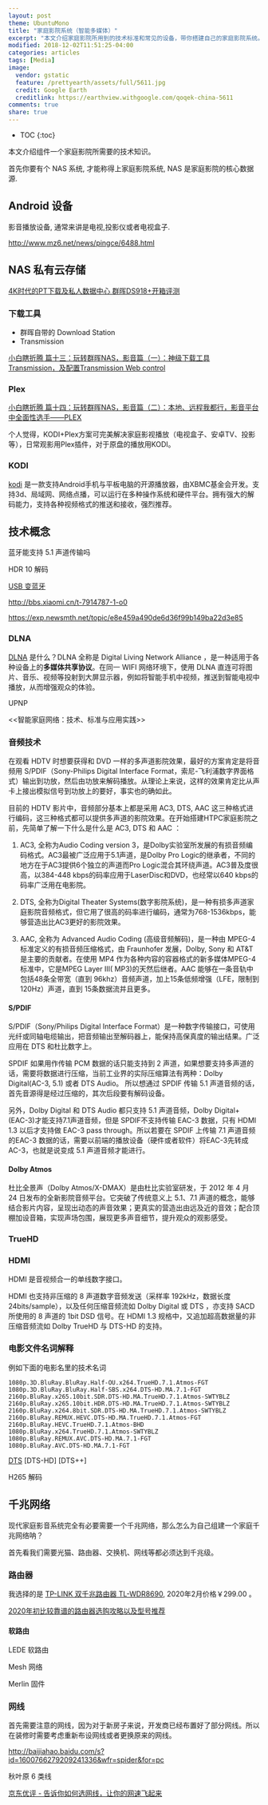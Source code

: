 ```yaml
---
layout: post
theme: UbuntuMono
title: "家庭影院系统（智能多媒体）"
excerpt: "本文介绍家庭影院所用到的技术标准和常见的设备，带你搭建自己的家庭影院系统。"
modified: 2018-12-02T11:51:25-04:00
categories: articles
tags: [Media]
image:
  vendor: gstatic
  feature: /prettyearth/assets/full/5611.jpg
  credit: Google Earth
  creditlink: https://earthview.withgoogle.com/qoqek-china-5611
comments: true
share: true
---
```


* TOC
{:toc}

本文介绍组件一个家庭影院所需要的技术知识。

首先你要有个 NAS 系统, 才能称得上家庭影院系统, NAS 是家庭影院的核心数据源.

## Android 设备

影音播放设备, 通常来讲是电视,投影仪或者电视盒子.

http://www.mz6.net/news/pingce/6488.html

## NAS 私有云存储

[4K时代的PT下载及私人数据中心 群晖DS918+开箱评测](http://www.ptyqm.com/23702.html)

### 下载工具

* 群晖自带的 Download Station
* Transmission

[小白瞎折腾 篇十三：玩转群晖NAS，影音篇（一）：神级下载工具Transmission，及配置Transmission Web control](https://post.smzdm.com/p/aqndk95v/)

### Plex

[小白瞎折腾 篇十四：玩转群晖NAS，影音篇（二）：本地、远程我都行，影音平台中全面性选手——PLEX](https://post.smzdm.com/p/a83dm5pl/)

个人觉得，KODI+Plex方案可完美解决家庭影视播放（电视盒子、安卓TV、投影等），日常观影用Plex插件，对于原盘的播放用KODI。

### KODI

[kodi][kodi] 是一款支持Android手机与平板电脑的开源播放器，由XBMC基金会开发。支持3d、局域网、网络点播，可以运行在多种操作系统和硬件平台。拥有强大的解码能力，支持各种视频格式的推送和接收，强烈推荐。

## 技术概念

蓝牙能支持 5.1 声道传输吗

HDR 10 解码

[USB 变蓝牙](https://item.taobao.com/item.htm?spm=a1z10.1-c-s.w4004-18453116487.2.116b4f5bt7lcWj&id=573509376773)

http://bbs.xiaomi.cn/t-7914787-1-o0

https://exp.newsmth.net/topic/e8e459a490de6d36f99b149ba22d3e85

### DLNA

[DLNA][DLNA] 是什么？DLNA 全称是 Digital Living Network Alliance ，是一种适用于各种设备上的**多媒体共享协议**。在同一 WIFI 网络环境下，使用 DLNA 直连可将图片、音乐、视频等投射到大屏显示器，例如将智能手机中视频，推送到智能电视中播放，从而增强观众的体验。

UPNP

<<智能家庭网络：技术、标准与应用实践>>

### 音频技术

在观看 HDTV 时想要获得和 DVD 一样的多声道影院效果，最好的方案肯定是将音频用 S/PDIF（Sony-Philips Digital Interface Format，索尼-飞利浦数字界面格式）输出到功放，然后由功放来解码播放。从理论上来说，这样的效果肯定比从声卡上接出模拟信号到功放上的要好，事实也的确如此。

目前的 HDTV 影片中，音频部分基本上都是采用 AC3, DTS, AAC 这三种格式进行编码，这三种格式都可以提供多声道的影院效果。在开始搭建HTPC家庭影院之前，先简单了解一下什么是什么是 AC3, DTS 和 AAC ：

1. AC3, 全称为Audio Coding version 3，是Dolby实验室所发展的有损音频编码格式。AC3最被广泛应用于5.1声道，是Dolby Pro Logic的继承者，不同的地方在于AC3提供6个独立的声道而Pro Logic混合其环绕声道。AC3普及度很高，以384-448 kbps的码率应用于LaserDisc和DVD，也经常以640 kbps的码率广泛用在电影院。
2. DTS, 全称为Digital Theater Systems(数字影院系统)，是一种有损多声道家庭影院音频格式，但它用了很高的码率进行编码，通常为768-1536kbps，能够营造出比AC3更好的影院效果。

3. AAC, 全称为 Advanced Audio Coding (高级音频解码)，是一种由 MPEG-4 标准定义的有损音频压缩格式，由 Fraunhofer 发展，Dolby, Sony 和 AT&T 是主要的贡献者。在使用 MP4 作为各种内容的容器格式的新多媒体MPEG-4标准中，它是MPEG Layer III( MP3)的天然后继者。AAC 能够在一条音轨中包括48条全带宽（直到 96khz）音频声道，加上15条低频增强（LFE，限制到120Hz）声道，直到 15条数据流并且更多。

#### S/PDIF

S/PDIF（Sony/Philips Digital Interface Format）是一种数字传输接口，可使用光纤或同轴电缆输出，把音频输出至解码器上，能保持高保真度的输出结果。广泛应用在 DTS 和杜比数字上。

SPDIF 如果用作传输 PCM 数据的话只能支持到 2 声道，如果想要支持多声道的话，需要将数据进行压缩，当前工业界的实际压缩算法有两种：Dolby Digital(AC-3, 5.1) 或者 DTS Audio。 所以想通过 SPDIF 传输 5.1 声道音频的话，首先音源得是经过压缩的，其次后段要有解码设备。

另外，Dolby Digital 和 DTS Audio 都只支持 5.1 声道音频，Dolby Digital+ (EAC-3)才能支持7.1声道音频，但是 SPDIF不支持传输 EAC-3 数据，只有 HDMI 1.3 以后才支持做 EAC-3 pass through。所以若要在 SPDIF 上传输 7.1 声道音频的EAC​​-3 数据的话，需要以前端的播放设备（硬件或者软件）将EAC-3先转成AC-3，也就是说变成 5.1 声道音频才能进行。

#### Dolby Atmos

杜比全景声（Dolby Atmos/X-DMAX）是由杜比实验室研发，于 2012 年 4 月 24 日发布的全新影院音频平台。它突破了传统意义上 5.1、7.1 声道的概念，能够结合影片内容，呈现出动态的声音效果；更真实的营造出由远及近的音效；配合顶棚加设音箱，实现声场包围，展现更多声音细节，提升观众的观影感受。

### TrueHD

### HDMI

HDMI 是音视频合一的单线数字接口。

HDMI 也支持非压缩的 8 声道数字音频发送（采样率 192kHz，数据长度 24bits/sample），以及任何压缩音频流如 Dolby Digital 或 DTS ，亦支持 SACD 所使用的 8 声道的 1bit DSD 信号。在 HDMI 1.3 规格中，又追加超高数据量的非压缩音频流如 Dolby TrueHD 与 DTS-HD 的支持。

### 电影文件名词解释

例如下面的电影名里的技术名词

```text
1080p.3D.BluRay.BluRay.Half-OU.x264.TrueHD.7.1.Atmos-FGT
1080p.3D.BluRay.BluRay.Half-SBS.x264.DTS-HD.MA.7.1-FGT
2160p.BluRay.x265.10bit.SDR.DTS-HD.MA.TrueHD.7.1.Atmos-SWTYBLZ
2160p.BluRay.x265.10bit.HDR.DTS-HD.MA.TrueHD.7.1.Atmos-SWTYBLZ
2160p.BluRay.x264.8bit.SDR.DTS-HD.MA.TrueHD.7.1.Atmos-SWTYBLZ
2160p.BluRay.REMUX.HEVC.DTS-HD.MA.TrueHD.7.1.Atmos-FGT
2160p.BluRay.HEVC.TrueHD.7.1.Atmos-BHD
1080p.BluRay.x264.TrueHD.7.1.Atmos-SWTYBLZ
1080p.BluRay.REMUX.AVC.DTS-HD.MA.7.1-FGT
1080p.BluRay.AVC.DTS-HD.MA.7.1-FGT
```

[DTS](https://www.wikiwand.com/en/DTS_(sound_system)) [DTS-HD] [DTS++]

H265 解码

## 千兆网络

现代家庭影音系统完全有必要需要一个千兆网络，那么怎么为自己组建一个家庭千兆网络呐？

首先看我们需要光猫、路由器、交换机、网线等都必须达到千兆级。

### 路由器

我选择的是 [TP-LINK 双千兆路由器 TL-WDR8690](https://www.tp-link.com.cn/product_1340.html), 2020年2月价格￥299.00 。

[2020年初比较靠谱的路由器选购攻略以及型号推荐](https://www.bilibili.com/video/av81460027?t=656)

#### 软路由

LEDE 软路由

Mesh 网络

Merlin 固件

### 网线

首先需要注意的网线，因为对于新房子来说，开发商已经布置好了部分网线。所以在装修时需要考虑重新布设网线或者更换原来的网线。

http://baijiahao.baidu.com/s?id=1600766279209241336&wfr=spider&for=pc

秋叶原 6 类线

[京东优评 - 告诉你如何选网线，让你的网速飞起来](https://www.jd.com/phb/zhishi/e2d8c586cbe4a448.html)

[DLNA]:https://www.wikiwand.com/zh/%E6%95%B0%E5%AD%97%E7%94%9F%E6%B4%BB%E7%BD%91%E7%BB%9C%E8%81%94%E7%9B%9F
[kodi]:https://kodi.tv/

[Network-attached_storage]:https://en.wikipedia.org/wiki/Network-attached_storage
